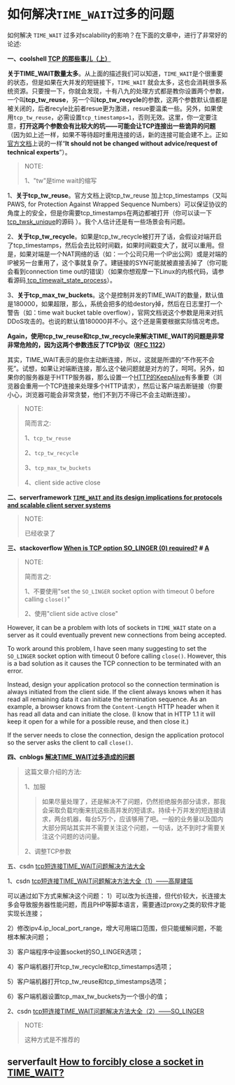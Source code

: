 # 如何解决`TIME_WAIT`过多的问题

如何解决 `TIME_WAIT` 过多对scalability的影响？在下面的文章中，进行了非常好的论述:

**一、coolshell [TCP 的那些事儿（上）](https://coolshell.cn/articles/11564.html)**

**关于TIME_WAIT数量太多**。从上面的描述我们可以知道，`TIME_WAIT`是个很重要的状态，但是如果在大并发的短链接下，`TIME_WAIT` 就会太多，这也会消耗很多系统资源。只要搜一下，你就会发现，十有八九的处理方式都是教你设置两个参数，一个叫**tcp_tw_reuse**，另一个叫**tcp_tw_recycle**的参数，这两个参数默认值都是被关闭的，后者recyle比前者resue更为激进，resue要温柔一些。另外，如果使用`tcp_tw_reuse`，必需设置`tcp_timestamps=1`，否则无效。这里，你一定要注意，**打开这两个参数会有比较大的坑——可能会让TCP连接出一些诡异的问题**（因为如上述一样，如果不等待超时重用连接的话，新的连接可能会建不上。正如[官方文档](https://www.kernel.org/doc/Documentation/networking/ip-sysctl.txt)上说的一样“**It should not be changed without advice/request of technical experts**”）。

> NOTE: 
>
> 1、"tw"是time wait的缩写

1、**关于tcp_tw_reuse**。官方文档上说tcp_tw_reuse 加上tcp_timestamps（又叫PAWS, for Protection Against Wrapped Sequence Numbers）可以保证协议的角度上的安全，但是你需要tcp_timestamps在两边都被打开（你可以读一下[tcp_twsk_unique](http://lxr.free-electrons.com/ident?i=tcp_twsk_unique)的源码 ）。我个人估计还是有一些场景会有问题。

2、**关于tcp_tw_recycle**。如果是tcp_tw_recycle被打开了话，会假设对端开启了tcp_timestamps，然后会去比较时间戳，如果时间戳变大了，就可以重用。但是，如果对端是一个NAT网络的话（如：一个公司只用一个IP出公网）或是对端的IP被另一台重用了，这个事就复杂了。建链接的SYN可能就被直接丢掉了（你可能会看到connection time out的错误）（如果你想观摩一下Linux的内核代码，请参看源码[ tcp_timewait_state_process](http://lxr.free-electrons.com/ident?i=tcp_timewait_state_process)）。

3、**关于tcp_max_tw_buckets**。这个是控制并发的TIME_WAIT的数量，默认值是180000，如果超限，那么，系统会把多的给destory掉，然后在日志里打一个警告（如：time wait bucket table overflow），官网文档说这个参数是用来对抗DDoS攻击的。也说的默认值180000并不小。这个还是需要根据实际情况考虑。

**Again，使用tcp_tw_reuse和tcp_tw_recycle来解决TIME_WAIT的问题是非常非常危险的，因为这两个参数违反了TCP协议（[RFC 1122](http://tools.ietf.org/html/rfc1122)）** 

其实，TIME_WAIT表示的是你主动断连接，所以，这就是所谓的“不作死不会死”。试想，如果让对端断连接，那么这个破问题就是对方的了，呵呵。另外，如果你的服务器是于HTTP服务器，那么设置一个[HTTP的KeepAlive](http://en.wikipedia.org/wiki/HTTP_persistent_connection)有多重要（浏览器会重用一个TCP连接来处理多个HTTP请求），然后让客户端去断链接（你要小心，浏览器可能会非常贪婪，他们不到万不得已不会主动断连接）。

> NOTE: 
>
> 简而言之:
>
> 1、`tcp_tw_reuse`
>
> 2、`tcp_tw_recycle`
>
> 3、`tcp_max_tw_buckets`
>
> 4、client side active close

**二、serverframework [`TIME_WAIT` and its design implications for protocols and scalable client server systems](http://www.serverframework.com/asynchronousevents/2011/01/time-wait-and-its-design-implications-for-protocols-and-scalable-servers.html)**

> NOTE: 
>
> 已经收录了



**三、stackoverflow [When is TCP option SO_LINGER (0) required?](https://stackoverflow.com/questions/3757289/when-is-tcp-option-so-linger-0-required) # [A](https://stackoverflow.com/a/13088864)**

> NOTE: 
>
> 简而言之:
>
> 1、不要使用"set the `SO_LINGER` socket option with timeout 0 before calling `close()`"
>
> 2、使用"client side active close"

However, it can be a problem with lots of sockets in `TIME_WAIT` state on a server as it could eventually prevent new connections from being accepted.

To work around this problem, I have seen many suggesting to set the `SO_LINGER` socket option with timeout 0 before calling `close()`. However, this is a bad solution as it causes the TCP connection to be terminated with an error.

Instead, design your application protocol so the connection termination is always initiated from the client side. If the client always knows when it has read all remaining data it can initiate the termination sequence. As an example, a browser knows from the `Content-Length` HTTP header when it has read all data and can initiate the close. (I know that in HTTP 1.1 it will keep it open for a while for a possible reuse, and then close it.)

If the server needs to close the connection, design the application protocol so the server asks the client to call `close()`.





**四、cnblogs [解决TIME_WAIT过多造成的问题](https://www.cnblogs.com/dadonggg/p/8778318.html)**

> 这篇文章介绍的方法:
>
> 1、加服
>
> > 如果尽量处理了，还是解决不了问题，仍然拒绝服务部分请求，那我会采取负载均衡来抗这些高并发的短请求。持续十万并发的短连接请求，两台机器，每台5万个，应该够用了吧。一般的业务量以及国内大部分网站其实并不需要关注这个问题，一句话，达不到时才需要关注这个问题的访问量。
>
> 2、调整TCP参数



五、csdn [tcp短连接TIME_WAIT问题解决方法大全](https://blog.csdn.net/yunhua_lee/article/details/8146830)

1、csdn [tcp短连接TIME_WAIT问题解决方法大全（1）——高屋建瓴](https://blog.csdn.net/yunhua_lee/article/details/8146830)

可以通过如下方式来解决这个问题：
1）可以改为长连接，但代价较大，长连接太多会导致服务器性能问题，而且PHP等脚本语言，需要通过proxy之类的软件才能实现长连接；

2）修改ipv4.ip_local_port_range，增大可用端口范围，但只能缓解问题，不能根本解决问题；

3）客户端程序中设置socket的SO_LINGER选项；

4）客户端机器打开tcp_tw_recycle和tcp_timestamps选项；

5）客户端机器打开tcp_tw_reuse和tcp_timestamps选项；

6）客户端机器设置tcp_max_tw_buckets为一个很小的值；

2、csdn [tcp短连接TIME_WAIT问题解决方法大全（2）——SO_LINGER](https://blog.csdn.net/yunhua_lee/article/details/8146837)

> NOTE: 
>
> 这种方式是不推荐的



## serverfault [How to forcibly close a socket in TIME_WAIT?](https://serverfault.com/questions/329845/how-to-forcibly-close-a-socket-in-time-wait)

